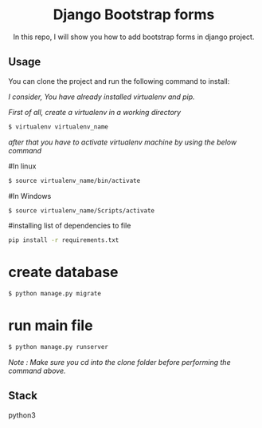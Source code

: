<div align="center"><h1> Django Bootstrap forms </h1> </div>
<div align="center"> In this repo, I will show you how to add bootstrap forms in django project. </div>


Usage
-------
You can clone the project and run the following command to install: 

*I consider, You have already installed virtualenv and pip.*

*First of all, create a virtualenv in a working directory*

```bash
$ virtualenv virtualenv_name
```
*after that you have to activate virtualenv machine by using the below command*

#In linux
```bash
$ source virtualenv_name/bin/activate
```
#In Windows
```bash
$ source virtualenv_name/Scripts/activate
```


#installing list of dependencies to file
```bash
pip install -r requirements.txt
```

# create database  
```bash
$ python manage.py migrate
```


# run main file 
```bash
$ python manage.py runserver
```

*Note  : Make sure you cd into the *clone* folder before performing the command above.*


Stack
------
python3


